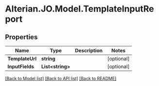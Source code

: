 # Alterian.JO.Model.TemplateInputReport

## Properties

Name | Type | Description | Notes
------------ | ------------- | ------------- | -------------
**TemplateUrl** | **string** |  | [optional] 
**InputFields** | **List&lt;string&gt;** |  | [optional] 

[[Back to Model list]](../README.md#documentation-for-models) [[Back to API list]](../README.md#documentation-for-api-endpoints) [[Back to README]](../README.md)


